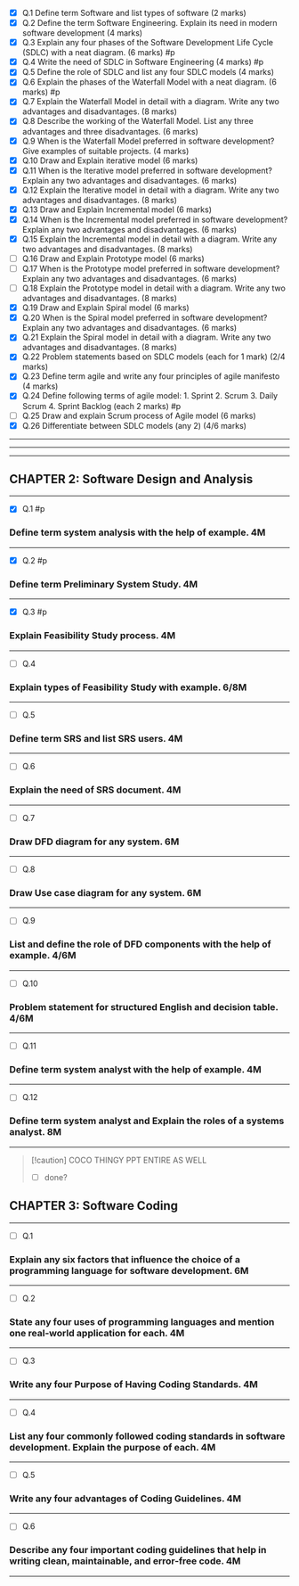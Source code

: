 - [x] Q.1 Define term Software and list types of software (2 marks)
- [x] Q.2 Define the term Software Engineering. Explain its need in modern software development (4 marks)
- [x] Q.3 Explain any four phases of the Software Development Life Cycle (SDLC) with a neat diagram. (6 marks) #p
- [x] Q.4 Write the need of SDLC in Software Engineering (4 marks) #p
- [x] Q.5 Define the role of SDLC and list any four SDLC models (4 marks)
- [x] Q.6 Explain the phases of the Waterfall Model with a neat diagram. (6 marks) #p
- [x] Q.7 Explain the Waterfall Model in detail with a diagram. Write any two advantages and disadvantages. (8 marks)
- [x] Q.8 Describe the working of the Waterfall Model. List any three advantages and three disadvantages. (6 marks)
- [x] Q.9 When is the Waterfall Model preferred in software development? Give examples of suitable projects. (4 marks)
- [x] Q.10 Draw and Explain iterative model (6 marks)
- [x] Q.11 When is the Iterative model preferred in software development? Explain any two advantages and disadvantages. (6 marks)
- [x] Q.12 Explain the Iterative model in detail with a diagram. Write any two advantages and disadvantages. (8 marks)
- [x] Q.13 Draw and Explain Incremental model (6 marks)
- [x] Q.14 When is the Incremental model preferred in software development? Explain any two advantages and disadvantages. (6 marks)
- [x] Q.15 Explain the Incremental model in detail with a diagram. Write any two advantages and disadvantages. (8 marks)
- [ ] Q.16 Draw and Explain Prototype model (6 marks)
- [ ] Q.17 When is the Prototype model preferred in software development? Explain any two advantages and disadvantages. (6 marks)
- [ ] Q.18 Explain the Prototype model in detail with a diagram. Write any two advantages and disadvantages. (8 marks)
- [x] Q.19 Draw and Explain Spiral model (6 marks)
- [x] Q.20 When is the Spiral model preferred in software development? Explain any two advantages and disadvantages. (6 marks)
- [x] Q.21 Explain the Spiral model in detail with a diagram. Write any two advantages and disadvantages. (8 marks)
- [x] Q.22 Problem statements based on SDLC models (each for 1 mark) (2/4 marks)
- [x] Q.23 Define term agile and write any four principles of agile manifesto (4 marks)
- [x] Q.24 Define following terms of agile model: 1. Sprint  2. Scrum  3. Daily Scrum  4. Sprint Backlog (each 2 marks) #p
- [ ] Q.25 Draw and explain Scrum process of Agile model (6 marks)
- [x] Q.26 Differentiate between SDLC models (any 2) (4/6 marks)

***


---


---

## CHAPTER 2: Software Design and Analysis

---

- [x] Q.1  #p
### Define term system analysis with the help of example. **4M**  

---

- [x] Q.2  #p
### Define term Preliminary System Study. **4M**  

---

- [x] Q.3  #p
### Explain Feasibility Study process. **4M**  

---

- [ ] Q.4  
### Explain types of Feasibility Study with example. **6/8M**  

---

- [ ] Q.5  
### Define term SRS and list SRS users. **4M**  

---

- [ ] Q.6  
### Explain the need of SRS document. **4M**  

---

- [ ] Q.7  
### Draw DFD diagram for any system. **6M**  

---

- [ ] Q.8  
### Draw Use case diagram for any system. **6M**  

---

- [ ] Q.9  
### List and define the role of DFD components with the help of example. **4/6M**  

---

- [ ] Q.10  
### Problem statement for structured English and decision table. **4/6M**  

---

- [ ] Q.11  
### Define term system analyst with the help of example. **4M**  

---

- [ ] Q.12  
### Define term system analyst and Explain the roles of a systems analyst. **8M**  

---
> [!caution] COCO THINGY PPT ENTIRE AS WELL
> - [ ] done?

## CHAPTER 3: Software Coding

---

- [ ] Q.1  
### Explain any six factors that influence the choice of a programming language for software development. **6M**  

---

- [ ] Q.2  
### State any four uses of programming languages and mention one real-world application for each. **4M**  

---

- [ ] Q.3  
### Write any four Purpose of Having Coding Standards. **4M**  

---

- [ ] Q.4  
### List any four commonly followed coding standards in software development. Explain the purpose of each. **4M**  

---

- [ ] Q.5  
### Write any four advantages of Coding Guidelines. **4M**  

---

- [ ] Q.6  
### Describe any four important coding guidelines that help in writing clean, maintainable, and error-free code. **4M**  

---
